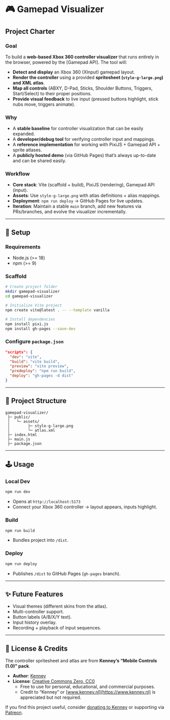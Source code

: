 # 🎮 Gamepad Visualizer  

## Project Charter  

### Goal  
To build a **web-based Xbox 360 controller visualizer** that runs entirely in the browser, powered by the [Gamepad API]. The tool will:  

- **Detect and display** an Xbox 360 (XInput) gamepad layout.  
- **Render the controller** using a provided **spritesheet (`style-g-large.png`) and XML atlas**.  
- **Map all controls** (ABXY, D-Pad, Sticks, Shoulder Buttons, Triggers, Start/Select) to their proper positions.  
- **Provide visual feedback** to live input (pressed buttons highlight, stick nubs move, triggers animate).  

### Why  
- A **stable baseline** for controller visualization that can be easily expanded.  
- A **developer/debug tool** for verifying controller input and mappings.  
- A **reference implementation** for working with PixiJS + Gamepad API + sprite atlases.  
- A **publicly hosted demo** (via GitHub Pages) that’s always up-to-date and can be shared easily.  

### Workflow  
- **Core stack**: Vite (scaffold + build), PixiJS (rendering), Gamepad API (input).  
- **Assets**: Use `style-g-large.png` with atlas definitions + alias mappings.  
- **Deployment**: `npm run deploy` → GitHub Pages for live updates.  
- **Iteration**: Maintain a stable `main` branch, add new features via PRs/branches, and evolve the visualizer incrementally.  

---

## 🚀 Setup  

### Requirements  
- Node.js (>= 18)  
- npm (>= 9)  

### Scaffold  
```bash
# Create project folder
mkdir gamepad-visualizer
cd gamepad-visualizer

# Initialize Vite project
npm create vite@latest . -- --template vanilla

# Install dependencies
npm install pixi.js
npm install gh-pages --save-dev
```

### Configure `package.json`  
```json
"scripts": {
  "dev": "vite",
  "build": "vite build",
  "preview": "vite preview",
  "predeploy": "npm run build",
  "deploy": "gh-pages -d dist"
}
```

---

## 📂 Project Structure  

```
gamepad-visualizer/
 ├─ public/
 │   └─ assets/
 │        ├─ style-g-large.png
 │        └─ atlas.xml
 ├─ index.html
 ├─ main.js
 ├─ package.json
```

---

## 🕹 Usage  

### Local Dev  
```bash
npm run dev
```
- Opens at `http://localhost:5173`  
- Connect your Xbox 360 controller → layout appears, inputs highlight.  

### Build  
```bash
npm run build
```
- Bundles project into `/dist`.  

### Deploy  
```bash
npm run deploy
```
- Publishes `/dist` to GitHub Pages (`gh-pages` branch).  

---

## ✨ Future Features  
- Visual themes (different skins from the atlas).  
- Multi-controller support.  
- Button labels (A/B/X/Y text).  
- Input history overlay.  
- Recording + playback of input sequences.  

---

## 📜 License & Credits  

The controller spritesheet and atlas are from **Kenney’s “Mobile Controls (1.0)” pack**.  

- **Author**: [Kenney](https://www.kenney.nl)  
- **License**: [Creative Commons Zero, CC0](http://creativecommons.org/publicdomain/zero/1.0/)  
  - Free to use for personal, educational, and commercial purposes.  
  - Credit to “Kenney” or [www.kenney.nl](https://www.kenney.nl) is appreciated but not required.  

If you find this project useful, consider [donating to Kenney](https://www.kenney.nl/donate) or supporting via [Patreon](https://patreon.com/kenney).  
